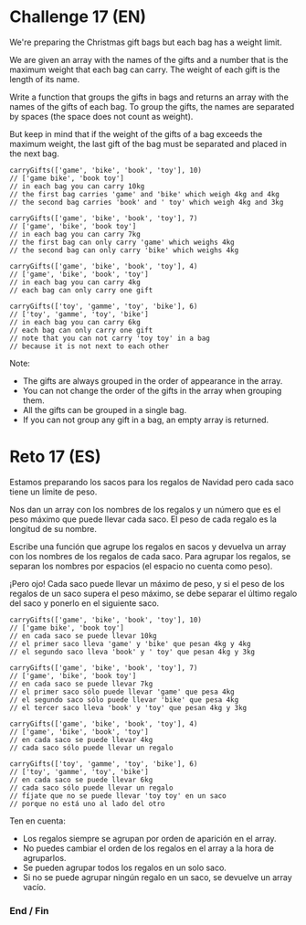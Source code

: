 # Challenge 17 (EN)
We're preparing the Christmas gift bags but each bag has a weight limit.

We are given an array with the names of the gifts and a number that is the maximum weight that each bag can carry. The weight of each gift is the length of its name.

Write a function that groups the gifts in bags and returns an array with the names of the gifts of each bag. To group the gifts, the names are separated by spaces (the space does not count as weight).

But keep in mind that if the weight of the gifts of a bag exceeds the maximum weight, the last gift of the bag must be separated and placed in the next bag.

    carryGifts(['game', 'bike', 'book', 'toy'], 10)
    // ['game bike', 'book toy']
    // in each bag you can carry 10kg
    // the first bag carries 'game' and 'bike' which weigh 4kg and 4kg
    // the second bag carries 'book' and ' toy' which weigh 4kg and 3kg

    carryGifts(['game', 'bike', 'book', 'toy'], 7)
    // ['game', 'bike', 'book toy']
    // in each bag you can carry 7kg
    // the first bag can only carry 'game' which weighs 4kg
    // the second bag can only carry 'bike' which weighs 4kg

    carryGifts(['game', 'bike', 'book', 'toy'], 4)
    // ['game', 'bike', 'book', 'toy']
    // in each bag you can carry 4kg
    // each bag can only carry one gift

    carryGifts(['toy', 'gamme', 'toy', 'bike'], 6)
    // ['toy', 'gamme', 'toy', 'bike']
    // in each bag you can carry 6kg
    // each bag can only carry one gift
    // note that you can not carry 'toy toy' in a bag
    // because it is not next to each other

Note:
- The gifts are always grouped in the order of appearance in the array.
- You can not change the order of the gifts in the array when grouping them.
- All the gifts can be grouped in a single bag.
- If you can not group any gift in a bag, an empty array is returned.

# Reto 17 (ES)
Estamos preparando los sacos para los regalos de Navidad pero cada saco tiene un límite de peso.

Nos dan un array con los nombres de los regalos y un número que es el peso máximo que puede llevar cada saco. El peso de cada regalo es la longitud de su nombre.

Escribe una función que agrupe los regalos en sacos y devuelva un array con los nombres de los regalos de cada saco. Para agrupar los regalos, se separan los nombres por espacios (el espacio no cuenta como peso).

¡Pero ojo! Cada saco puede llevar un máximo de peso, y si el peso de los regalos de un saco supera el peso máximo, se debe separar el último regalo del saco y ponerlo en el siguiente saco.

    carryGifts(['game', 'bike', 'book', 'toy'], 10)
    // ['game bike', 'book toy']
    // en cada saco se puede llevar 10kg
    // el primer saco lleva 'game' y 'bike' que pesan 4kg y 4kg
    // el segundo saco lleva 'book' y ' toy' que pesan 4kg y 3kg

    carryGifts(['game', 'bike', 'book', 'toy'], 7)
    // ['game', 'bike', 'book toy']
    // en cada saco se puede llevar 7kg
    // el primer saco sólo puede llevar 'game' que pesa 4kg
    // el segundo saco sólo puede llevar 'bike' que pesa 4kg
    // el tercer saco lleva 'book' y 'toy' que pesan 4kg y 3kg

    carryGifts(['game', 'bike', 'book', 'toy'], 4)
    // ['game', 'bike', 'book', 'toy']
    // en cada saco se puede llevar 4kg
    // cada saco sólo puede llevar un regalo

    carryGifts(['toy', 'gamme', 'toy', 'bike'], 6)
    // ['toy', 'gamme', 'toy', 'bike']
    // en cada saco se puede llevar 6kg
    // cada saco sólo puede llevar un regalo
    // fíjate que no se puede llevar 'toy toy' en un saco
    // porque no está uno al lado del otro

Ten en cuenta:
- Los regalos siempre se agrupan por orden de aparición en el array.
- No puedes cambiar el orden de los regalos en el array a la hora de agruparlos.
- Se pueden agrupar todos los regalos en un solo saco.
- Si no se puede agrupar ningún regalo en un saco, se devuelve un array vacío.

### End / Fin